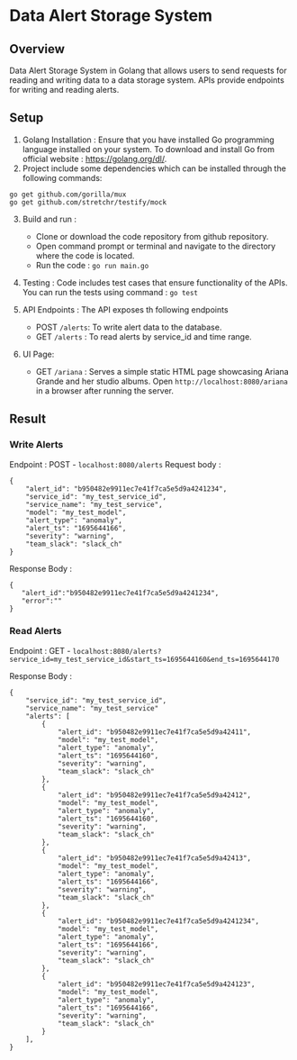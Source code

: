 # Data Alert Storage System

## Overview

Data Alert Storage System in Golang that allows users to send requests for reading and writing data to a
data storage system. APIs provide endpoints for writing and reading alerts.

## Setup

1. Golang Installation : Ensure that you have installed Go programming language installed on your system.
   To download and install Go from official website : https://golang.org/dl/.
2. Project include some dependencies which can be installed through the following commands:

```
go get github.com/gorilla/mux
go get github.com/stretchr/testify/mock
```

3. Build and run :
   - Clone or download the code repository from github repository.
   - Open command prompt or terminal and navigate to the directory where the code is located.
   - Run the code : ``` go run main.go ```
4. Testing : Code includes test cases that ensure functionality of the APIs.
You can run the tests using command : ``` go test ```

5. API Endpoints : 
The API exposes th following endpoints 
   - POST `/alerts`: To write alert data to the database.
   - GET `/alerts` : To read alerts by service_id and time range.

6. UI Page:
   - GET `/ariana` : Serves a simple static HTML page showcasing Ariana Grande and her studio albums. Open `http://localhost:8080/ariana` in a browser after running the server.

## Result

### Write Alerts

Endpoint : POST - ```localhost:8080/alerts```
Request body :
```
{
    "alert_id": "b950482e9911ec7e41f7ca5e5d9a4241234",
    "service_id": "my_test_service_id",
    "service_name": "my_test_service",
    "model": "my_test_model",
    "alert_type": "anomaly",
    "alert_ts": "1695644166",
    "severity": "warning",
    "team_slack": "slack_ch"
}
```
Response Body :
```
{
   "alert_id":"b950482e9911ec7e41f7ca5e5d9a4241234",
   "error":""
}
```

### Read Alerts
Endpoint : GET - ```localhost:8080/alerts?service_id=my_test_service_id&start_ts=1695644160&end_ts=1695644170```

Response Body :
```
{
    "service_id": "my_test_service_id",
    "service_name": "my_test_service"
    "alerts": [
        {
            "alert_id": "b950482e9911ec7e41f7ca5e5d9a42411",
            "model": "my_test_model",
            "alert_type": "anomaly",
            "alert_ts": "1695644160",
            "severity": "warning",
            "team_slack": "slack_ch"
        },
        {
            "alert_id": "b950482e9911ec7e41f7ca5e5d9a42412",
            "model": "my_test_model",
            "alert_type": "anomaly",
            "alert_ts": "1695644160",
            "severity": "warning",
            "team_slack": "slack_ch"
        },
        {
            "alert_id": "b950482e9911ec7e41f7ca5e5d9a42413",
            "model": "my_test_model",
            "alert_type": "anomaly",
            "alert_ts": "1695644166",
            "severity": "warning",
            "team_slack": "slack_ch"
        },
        {
            "alert_id": "b950482e9911ec7e41f7ca5e5d9a4241234",
            "model": "my_test_model",
            "alert_type": "anomaly",
            "alert_ts": "1695644166",
            "severity": "warning",
            "team_slack": "slack_ch"
        },
        {
            "alert_id": "b950482e9911ec7e41f7ca5e5d9a424123",
            "model": "my_test_model",
            "alert_type": "anomaly",
            "alert_ts": "1695644166",
            "severity": "warning",
            "team_slack": "slack_ch"
        }
    ],
}
```